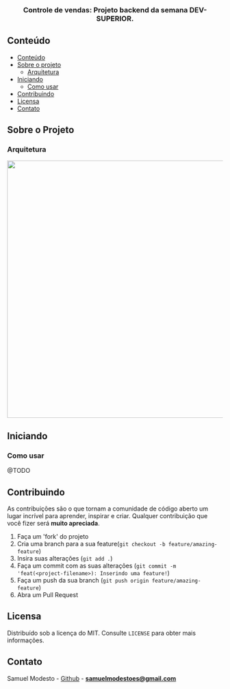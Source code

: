 <br />
<p align="center">
  <h3 align="center">Controle de vendas: Projeto backend da semana DEV-SUPERIOR.</h3>
</p>

<!-- TABLE OF CONTENTS -->

## Conteúdo

- [Conteúdo](#Conteúdo)
- [Sobre o projeto](#Sobre-o-Projeto)
  - [Arquitetura](#Arquitetura)
- [Iniciando](#Iniciando)
  - [Como usar](#Como-usar)
- [Contribuindo](#Contribuindo)
- [Licensa](#Licensa)
- [Contato](#Contato)

## Sobre o Projeto

### Arquitetura

<div>
<img src="https://user-images.githubusercontent.com/50465758/160259865-3bb43b80-8e66-497a-b057-67d2521489a8.png" width="600px" />
</div>

## Iniciando


### Como usar

@TODO

## Contribuindo

As contribuições são o que tornam a comunidade de código aberto um lugar incrível para aprender, inspirar e criar. Qualquer contribuição que você fizer será **muito apreciada**.

1. Faça um 'fork' do projeto
2. Cria uma branch para a sua feature(`git checkout -b feature/amazing-feature`)
3. Insira suas alterações (`git add .`)
4. Faça um commit com as suas alterações (`git commit -m 'feat(<project-filename>): Inserindo uma feature!`)
5. Faça um push da sua branch (`git push origin feature/amazing-feature`)
6. Abra um Pull Request

## Licensa

Distribuído sob a licença do MIT. Consulte `LICENSE` para obter mais informações.

## Contato

Samuel Modesto - [Github](https://github.com/SamuelModesto) - **samuelmodestoes@gmail.com**

